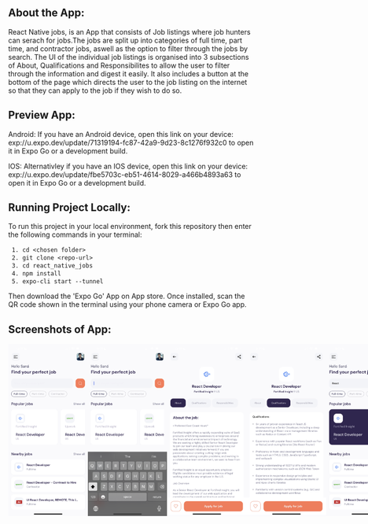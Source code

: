 ## About the App:

React Native jobs, is an App that consists of Job listings where job hunters can serach for jobs.The jobs are split up into categories of full time, part time, and contractor jobs, aswell as the option to filter through the jobs by search. The UI of the individual job listings is organised into 3 subsections of About, Qualifications and Responsibilites to allow the user to filter through the information and digest it easily. It also includes a button at the bottom of the page which directs the user to the job listing on the internet so that they can apply to the job if they wish to do so.

## Preview App:

Android:
If you have an Android device, open this link on your device:
exp://u.expo.dev/update/71319194-fc87-42a9-9d23-8c1276f932c0
to open it in Expo Go or a development build.

IOS:
Alternativley if you have an IOS device, open this link on your device:
exp://u.expo.dev/update/fbe5703c-eb51-4614-8029-a466b4893a63
to open it in Expo Go or a development build.

## Running Project Locally:

To run this project in your local environment, fork this repository then enter the following commands in your terminal:

```
 1. cd <chosen folder>
 2. git clone <repo-url>
 3. cd react_native_jobs
 4. npm install
 5. expo-cli start --tunnel
```
 Then download the 'Expo Go' App on App store. Once installed, scan the QR code shown in the terminal using your phone camera or Expo Go app.

## Screenshots of App:
<div style="display: flex; flex-direction: row;">
<img src="/assets/images/IMG_6173.PNG" height="350" width="180" >
<img src="/assets/images/IMG_6174.PNG" height="350" width="180" >
<img src="/assets/images/IMG_6176.PNG" height="350" width="180" >
<img src="/assets/images/IMG_6177.PNG" height="350" width="180" >
<img src="/assets/images/IMG_6178.PNG" height="350" width="180" >
</div>
